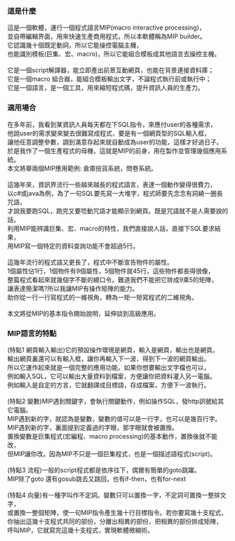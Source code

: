 ### 這是什麼
  這是一個軟體，運行一個程式語言MIP(macro interactive processing)，     <br>
  並自帶編輯界面，用來快速生產商用程式，所以本軟體稱為MIP builder。     <br>
  它認識幾十個既定動詞，所以它能操控電腦主機，                          <br>
  也能識別模板(巨集、宏、macro)，所以它能組合模板成其他語言去操控主機。 <br>
                                                                        <br>
  它是一個script解譯器，能立即產出前景互動網頁，也能在背景連接資料庫；  <br>
  它是一個macro 組合器，能組合模板輸出文字，不論程式執行前或執行中；    <br>
  它是一個語言，是一個工具，用來縮短程式碼，提升資訊人員的生產力。      <br>
  
### 適用場合  
  在多年前，我看到某資訊人員每天都在下SQL指令，來應付user的各種需求，         <br>
  他說user的需求變來變去很難寫成程式，要是有一個網頁型的SQL輸入框，           <br>
  讓他任意調整參數，調到滿意存起來就自動成為user的功能，這樣才好過日子。      <br>
  於是我作了一個生產程式的母機，這就是MIP的前身，用在製作並管理幾個應用系統。 <br>
  本文將舉兩個MIP應用範例: 倉庫撿貨系統，問卷系統。                           <br>
                                                                              <br>
  這幾年來，資訊界流行一些越來越長的程式語言，表達一個動作變得很費力，        <br>
  以c#或java為例，為了一句SQL要先寫一大堆字，程式師要先念念有詞繞一圈長咒語， <br>
  才說我要跑SQL，跑完又要唸動咒語才能顯示到網頁。既是咒語就不是人需要說的話， <br>
  利用MIP能辨識巨集、宏、macro的特性，我們直接說人話，直接下SQL要求結果，     <br>
  用MIP寫一個特定的資料查詢功能不會超過5行。                                  <br>
                                                                              <br>
  這幾年流行的程式語又更長了，程式中不斷宣告物件的屬性。                      <br>
  1個屬性佔1行，1個物件有9個屬性，5個物件就45行，這些物件都長得很像，         <br>
  整篇程式看起來就幾個字不斷的繞口令。難道我們不能把它排成9乘5的矩陣，        <br>
  讓表達簡潔嗎?所以我讓MIP有操作矩陣的能力。                                  <br>
  助你從一行一行寫程式的一維視角，轉為一矩一矩寫程式的二維視角。              <br>
                                                                              <br>
  本文將從MIP的基本指令開始說明，延伸談到高級應用。                           <br>

### MIP語言的特點
 (特點1 網頁輸入輸出)它的預設操作環境是網頁，輸入是網頁，輸出也是網頁。          <br>
    輸出網頁裏還可以有輸入框，讓你再輸入下一波，得到下一波的網頁輸出。           <br>
    所以它運作起來就是一個完整的應用功能。如果你想要輸出文字檔也可以，           <br>
    例如輸入SQL，它可以輸出大量資料到檔案，方便讓你把資料灌入另一電腦。          <br>
    例如輸入是自定的方言，它就翻譯成目標語，存成檔案，方便下一波執行。           <br>
                                                                                 <br>
 (特點2 變數)MIP遇到關鍵字，會執行關鍵動作，例如操作SQL，發http訊號給其它電腦。  <br>
    MIP遇到新的字，就認為是變數，變數的值可以是一行字，也可以是幾百行字。        <br>
    MIP遇到新的字，裏面提到定義過的字眼，那字眼就會被置換。                      <br>
    置換變數是巨集程式(宏編程、macro processing)的基本動作，置換後就不能改，     <br>
    但MIP讓你改。因為MIP不只是一個巨集程式，也是一個描述語程式(script)。         <br>
                                                                                 <br>
 (特點3 流程)一般的script程式都是依序往下，偶爾有簡單的goto跳躍。                <br>
    MIP除了goto 還有gosub跳去又跳回，也有if-then，也有for-next                   <br>
                                                                                 <br>
 (特點4 向量)有一種字叫作不定詞。變數只可以置換一字，不定詞可置換一整排文字，    <br>
    或置換一整個矩陣，使一句MIP指令產生幾十行目標指令。若你要寫幾十支程式，      <br>
    你抽出這幾十支程式共同的部份，分離出相異的部份，把相異的部份排成矩陣，       <br>
    呼叫MIP，它就寫完這幾十支程式，實現軟體微縮術。                              <br>
    
